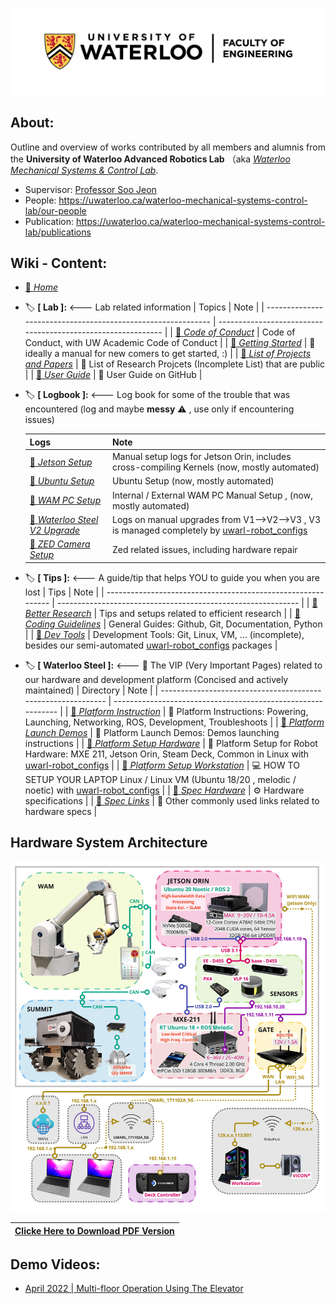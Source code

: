 
![UW logo vert](resources/Waterloo_Engineering_Logo_horiz_rgb.png)

## About:
Outline and overview of works contributed by all members and alumnis from the **University of Waterloo Advanced Robotics Lab** （aka [_Waterloo Mechanical Systems & Control Lab_](https://uwaterloo.ca/waterloo-mechanical-systems-control-lab/).

- Supervisor: [Professor Soo Jeon](https://uwaterloo.ca/mechanical-mechatronics-engineering/profile/soojeon)
- People: https://uwaterloo.ca/waterloo-mechanical-systems-control-lab/our-people
- Publication: https://uwaterloo.ca/waterloo-mechanical-systems-control-lab/publications

## Wiki - Content:

  * [:diamond_shape_with_a_dot_inside: *Home*](./Home)

  * :label: **[   Lab   ]:** <--- Lab related information
    | Topics                                                       | Note                                                         |
    | ------------------------------------------------------------ | ------------------------------------------------------------ |
    | [:diamond_shape_with_a_dot_inside: *Code of Conduct*](./Lab%3ACode-of-Conduct) | Code of Conduct, with UW Academic Code of Conduct            |
    | [:diamond_shape_with_a_dot_inside: *Getting Started*](./Lab%3AGetting-Started) | :construction: ideally a manual for new comers to get started, :) |
    | [:diamond_shape_with_a_dot_inside: *List of Projects and Papers*](./Lab%3AList-of-Projects-and-Papers) | 🚧 List of Research Projcets (Incomplete List) that are public |
    | [:diamond_shape_with_a_dot_inside: *User Guide*](./Lab%3AUser-Guide) | 🚧 User Guide on GitHub                                       |
    
  * :label: **[   Logbook   ]:** <--- Log book for some of the trouble that was encountered (log and maybe **messy** :warning: , use only if encountering issues)
    
    | Logs                                                         | Note                                                         |
    | ------------------------------------------------------------ | ------------------------------------------------------------ |
    | [:diamond_shape_with_a_dot_inside: *Jetson Setup*](./Logbook%3AJetson-Setup) | Manual setup logs for Jetson Orin, includes cross-compiling Kernels (now, mostly automated) |
    | [:diamond_shape_with_a_dot_inside: *Ubuntu Setup*](./Logbook%3AUbuntu-Setup) | Ubuntu Setup (now, mostly automated)                         |
    | [:diamond_shape_with_a_dot_inside: *WAM PC Setup*](./Logbook%3AWAM-PC-Setup) | Internal / External WAM PC Manual Setup , (now, mostly automated) |
    | [:diamond_shape_with_a_dot_inside: *Waterloo Steel V2 Upgrade*](./Logbook%3AWaterloo-Steel-V2-Upgrade) | Logs on manual upgrades from V1-->V2-->V3 , V3 is managed completely by [uwarl-robot_configs](https://github.com/UW-Advanced-Robotics-Lab/uwarl-robot_configs) |
    | [:diamond_shape_with_a_dot_inside: *ZED Camera Setup*](./Logbook%3AZED-Camera-Setup) | Zed related issues, including hardware repair                |
    
  * :label: **[   Tips   ]:** <--- A guide/tip that helps YOU to guide you when you are lost
    | Tips                                                         | Note                                                         |
    | ------------------------------------------------------------ | ------------------------------------------------------------ |
    | [:diamond_shape_with_a_dot_inside: *Better Research*](./Tips%3ABetter-Research) | Tips and setups related to efficient research                |
    | [:diamond_shape_with_a_dot_inside: *Coding Guidelines*](./Tips%3ACoding-Guidelines) | General Guides: Github, Git, Documentation, Python           |
    | [:diamond_shape_with_a_dot_inside: *Dev Tools*](./Tips%3ADev-Tools) | Development Tools: Git, Linux, VM, ... (incomplete), besides our semi-automated [uwarl-robot_configs](https://github.com/UW-Advanced-Robotics-Lab/uwarl-robot_configs) packages |

  * :label: **[   Waterloo Steel   ]:** <--- :star2: The VIP (Very Important Pages) related to our hardware and development platform (Concised and actively maintained)
    | Directory                                                    | Note                                                         |
    | ------------------------------------------------------------ | ------------------------------------------------------------ |
    | [:diamond_shape_with_a_dot_inside: *Platform Instruction*](./Waterloo-Steel%3APlatform-Instruction) | :cheese: Platform Instructions: Powering, Launching, Networking, ROS, Development, Troubleshoots |
    | [:diamond_shape_with_a_dot_inside: *Platform Launch Demos*](./Waterloo-Steel%3APlatform-Launch-Demos) | :rocket: Platform Launch Demos: Demos launching instructions |
    | [:diamond_shape_with_a_dot_inside: *Platform Setup Hardware*](./Waterloo-Steel%3APlatform-Setup-Hardware) | :robot: Platform Setup for Robot Hardware: MXE 211, Jetson Orin, Steam Deck, Common in Linux with  [uwarl-robot_configs](https://github.com/UW-Advanced-Robotics-Lab/uwarl-robot_configs) |
    | [:diamond_shape_with_a_dot_inside: *Platform Setup Workstation*](./Waterloo-Steel%3APlatform-Setup-Workstation) | :computer: HOW TO SETUP YOUR LAPTOP Linux / Linux VM (Ubuntu 18/20 , melodic / noetic) with  [uwarl-robot_configs](https://github.com/UW-Advanced-Robotics-Lab/uwarl-robot_configs) |
    | [:diamond_shape_with_a_dot_inside: *Spec Hardware*](./Waterloo-Steel%3ASpec-Hardware) | :gear: Hardware specifications                               |
    | [:diamond_shape_with_a_dot_inside: *Spec Links*](./Waterloo-Steel%3ASpec-Links) | :link: Other commonly used links related to hardware specs   |

    

## Hardware System Architecture

<img src="resources/Overall_Hardware_Architecture_Rev_3-1_2023-06-01_high.jpg" alt="Hardware Architecture Diagram V3.1 Final"></img>

| [Clicke Here to Download PDF Version](https://github.com/UW-Advanced-Robotics-Lab/lab-wiki/tree/main/PDF/Overall_Hardware_Architecture_Rev_3-1_2023-06-01.pdf) |
| :----------------------------------------------------------: |

## Demo Videos:

- [April 2022 | Multi-floor Operation Using The Elevator](https://www.youtube.com/watch?v=rkKu2eE83Ss)

